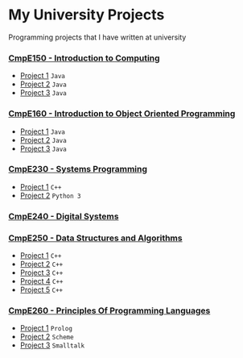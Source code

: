 # My University Projects
Programming projects that I have written at university

### [CmpE150 - Introduction to Computing](/cmpe150)
- [Project 1](/cmpe150/project1) `Java`
- [Project 2](/cmpe150/project2) `Java`
- [Project 3](/cmpe150/project3) `Java`

### [CmpE160 - Introduction to Object Oriented Programming](/cmpe160)
- [Project 1](/cmpe160/project1) `Java`
- [Project 2](/cmpe160/project2) `Java`
- [Project 3](/cmpe160/project3) `Java`

### [CmpE230 - Systems Programming](/cmpe230)
- [Project 1](/cmpe230/project1) `C++`
- [Project 2](/cmpe230/project2) `Python 3`

### [CmpE240 - Digital Systems](/cmpe240)

### [CmpE250 - Data Structures and Algorithms](/cmpe250)
- [Project 1](/cmpe250/project1) `C++`
- [Project 2](/cmpe250/project2) `C++`
- [Project 3](/cmpe250/project3) `C++`
- [Project 4](/cmpe250/project4) `C++`
- [Project 5](/cmpe250/project5) `C++`

### [CmpE260 - Principles Of Programming Languages](/cmpe260)
- [Project 1](/cmpe260/project1) `Prolog`
- [Project 2](/cmpe260/project2) `Scheme`
- [Project 3](/cmpe260/project3) `Smalltalk`
